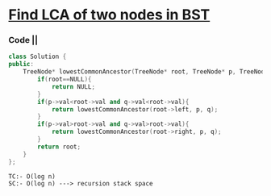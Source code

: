 # [Find LCA of two nodes in BST](https://leetcode.com/problems/lowest-common-ancestor-of-a-binary-search-tree/)

### Code ||

``` .cpp
class Solution {
public:
    TreeNode* lowestCommonAncestor(TreeNode* root, TreeNode* p, TreeNode* q) {
        if(root==NULL){
            return NULL;
        }
        if(p->val<root->val and q->val<root->val){
            return lowestCommonAncestor(root->left, p, q);
        }
        if(p->val>root->val and q->val>root->val){
            return lowestCommonAncestor(root->right, p, q);
        }
        return root;
    }
};
```

```
TC:- O(log n)
SC:- O(log n) ---> recursion stack space
```
